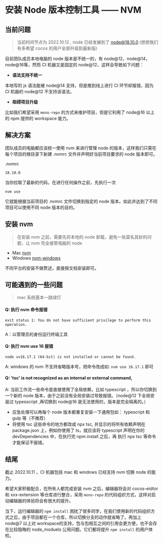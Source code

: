 # 安装 Node 版本控制工具 —— NVM

## 当前问题

> 当前时间节点为 2022.10.12 , node 已经发展到了 node@18.10.0 (想想我们有多希望 cocos 的用户全部升级到最新版)

目前团队成员本地电脑的 node 版本是不统一的，有 node@12，node@14，node@16等，然而 CI 机器又是固定的 node@12，这样会导致如下问题：

- **语法支持不统一**

本地写的 js 语法能被 node@14 支持，但是推到线上进行 CI 环节却报错，因为 CI 机器的 node@12 不支持该语法。
- **阻碍项目升级** 

比如我们希望采用 `mono-repo` 的方式来维护项目，但是它利用了 node@16 以上的 npm 提供的 workspace 能力。

## 解决方案

团队成员的电脑都应该统一使用 nvm 来进行管理 node 的版本，这样我们只需在每个项目的根目录下新建 .nvmrc 文件并声明好当前项目要求的 node 版本即可。

.nvmrc
```
18.10.0
```

当你拉取了最新的代码，在进行任何操作之前，先执行一次 
```
nvm use
```

它就能根据当前项目的 .nvmrc 文件切换到指定的 node 版本。如此并达到了不同项目可以使用不同 node 版本的目的。

## 安装 nvm 

> 在安装 nvm 之前，需要先将本地的 node 卸载，避免一些莫名其妙的问题，让 nvm 完全接管电脑的 node 

- Mac  [nvm](https://github.com/nvm-sh/nvm)
- Windows [nvm-windows](https://github.com/coreybutler/nvm-windows)

不同平台的安装不做赘述，直接按文档安装即可。



## 可能遇到的一些问题

> mac 系统基本一路绿灯


#### Q: 执行 nvm 命令报错
```
exit status 1: You do not have sufficient privilege to perform this operation.
``` 
A：以管理员的身份运行终端工具

#### Q: 执行 nvm use 16 报错
```
node vv16.17.1 (64-bit) is not installed or cannot be found.
```
A:  windows 的 nvm 不支持省略版本号，把命令改成如:  `nvm use 16.17.1` 即可




#### Q: 'tsc' is not recognized as an internal or external command,
A: 当前工作流一些命令是直接使用了全局依赖，比如 typescript ，所以你切换到一个新的 node 版本，由于之前没有全局安装过导致报错。（node@12 下全局安装过 typesscript ,再切换到 node@16 是无法使用的，版本是完全隔离的。）
- 应急处理可以再每个 node 版本都重复安装一下通用包如： typescript 和 gulp 等（不推荐）
- 将使用 tsc 这些命令的地方都改成 npx tsc, 并显示的将所有依赖声明在 package.json 上，例如你使用了 ts，就应该将 typescript 声明在你的 devDependencies 中，在执行完 npm install 之后，再 执行 npx tsc 等命令才能保证不报错。


## 结尾

截止 2022.10.11 ，CI 机器包括 mac 和 windows 已经支持 nvm 切换 node 的能力。

希望大家积极配合，在所有人都完成安装 nvm 之后，编辑器将会对 cocos-eidtor 和 xxx-extension 等仓库进行整合，采用 `mono-repo` 的代码组织方式，这样对启动编辑器的体验将会有很大的提升。

当下，运行编辑器的 `npm install` 困扰了很多同学，在我们使用新的代码组织方式之后，由于项目都在一个仓库，所以切换分支的动作就省略了。再加上 node@7 以上对 workspace的支持，包与包相互之间的引用会更方便，也不会存在比较隐晦的 node_moduels 公用问题。它们都将提升 `npm install` 的用户体检。